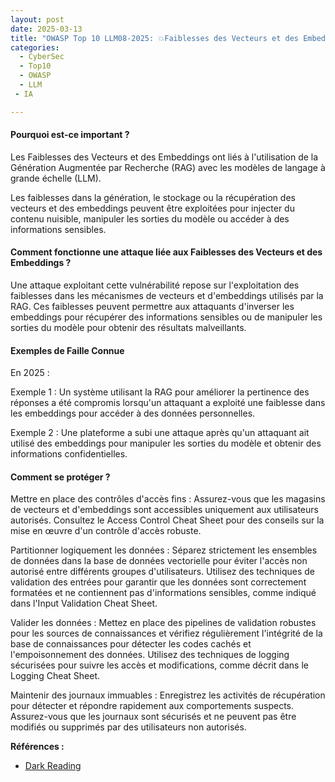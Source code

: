 ```yaml
---
layout: post
date: 2025-03-13
title: "OWASP Top 10 LLM08-2025: 💥Faiblesses des Vecteurs et des Embeddings💥"
categories:
  - CyberSec
  - Top10
  - OWASP
  - LLM
 - IA

---
```


#### Pourquoi est-ce important ?

Les Faiblesses des Vecteurs et des Embeddings ont liés à l'utilisation de la Génération Augmentée par Recherche (RAG)
avec les modèles de langage à grande échelle (LLM).

Les faiblesses dans la génération, le stockage ou la récupération des vecteurs et des embeddings peuvent être exploitées
pour injecter du contenu nuisible, manipuler les sorties du modèle ou accéder à des informations sensibles.

#### Comment fonctionne une attaque liée aux Faiblesses des Vecteurs et des Embeddings ?

Une attaque exploitant cette vulnérabilité repose sur l'exploitation des faiblesses dans les mécanismes de vecteurs et
d'embeddings utilisés par la RAG. Ces faiblesses peuvent permettre aux attaquants d'inverser les embeddings pour
récupérer des informations sensibles ou de manipuler les sorties du modèle pour obtenir des résultats malveillants.

#### Exemples de Faille Connue

En 2025 :

Exemple 1 : Un système utilisant la RAG pour améliorer la pertinence des réponses a été compromis lorsqu'un attaquant a
exploité une faiblesse dans les embeddings pour accéder à des données personnelles.

Exemple 2 : Une plateforme a subi une attaque après qu'un attaquant ait utilisé des embeddings pour manipuler les
sorties du modèle et obtenir des informations confidentielles.

#### Comment se protéger ?

Mettre en place des contrôles d'accès fins : Assurez-vous que les magasins de vecteurs et d'embeddings sont accessibles
uniquement aux utilisateurs autorisés. Consultez le Access Control Cheat Sheet pour des conseils sur la mise en œuvre
d'un contrôle d'accès robuste.

Partitionner logiquement les données : Séparez strictement les ensembles de données dans la base de données vectorielle
pour éviter l'accès non autorisé entre différents groupes d'utilisateurs. Utilisez des techniques de validation des
entrées pour garantir que les données sont correctement formatées et ne contiennent pas d'informations sensibles, comme
indiqué dans l'Input Validation Cheat Sheet.

Valider les données : Mettez en place des pipelines de validation robustes pour les sources de connaissances et vérifiez
régulièrement l'intégrité de la base de connaissances pour détecter les codes cachés et l'empoisonnement des données.
Utilisez des techniques de logging sécurisées pour suivre les accès et modifications, comme décrit dans le Logging Cheat
Sheet.

Maintenir des journaux immuables : Enregistrez les activités de récupération pour détecter et répondre rapidement aux
comportements suspects. Assurez-vous que les journaux sont sécurisés et ne peuvent pas être modifiés ou supprimés par
des utilisateurs non autorisés.

**Références :**

- [Dark Reading](https://www.darkreading.com/application-security/hugging-face-ai-platform-100-malicious-code-execution-models)